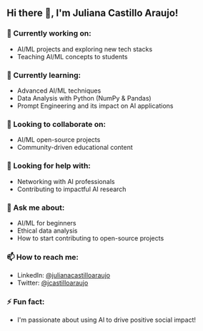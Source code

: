 ## Hi there 👋, I'm Juliana Castillo Araujo!

### 🔭 Currently working on:
- AI/ML projects and exploring new tech stacks
- Teaching AI/ML concepts to students

### 🌱 Currently learning:
- Advanced AI/ML techniques
- Data Analysis with Python (NumPy & Pandas)
- Prompt Engineering and its impact on AI applications

### 👯 Looking to collaborate on:
- AI/ML open-source projects
- Community-driven educational content

### 🤔 Looking for help with:
- Networking with AI professionals
- Contributing to impactful AI research

### 💬 Ask me about:
- AI/ML for beginners
- Ethical data analysis
- How to start contributing to open-source projects

### 📫 How to reach me:
- LinkedIn: [@julianacastilloaraujo](https://www.linkedin.com/in/julianacastilloaraujo/)
- Twitter: [@jcastilloaraujo](https://twitter.com/jcastilloaraujo)

### ⚡ Fun fact:
- I'm passionate about using AI to drive positive social impact!
